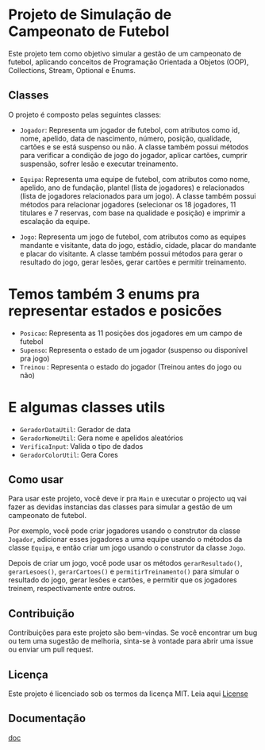 # Projeto de Simulação de Campeonato de Futebol

Este projeto tem como objetivo simular a gestão de um campeonato de futebol, aplicando conceitos de Programação Orientada a Objetos (OOP), Collections, Stream, Optional e Enums.

## Classes

O projeto é composto pelas seguintes classes:

- `Jogador`: Representa um jogador de futebol, com atributos como id, nome, apelido, data de nascimento, número, posição, qualidade, cartões e se está suspenso ou não. A classe também possui métodos para verificar a condição de jogo do jogador, aplicar cartões, cumprir suspensão, sofrer lesão e executar treinamento.

- `Equipa`: Representa uma equipe de futebol, com atributos como nome, apelido, ano de fundação, plantel (lista de jogadores) e relacionados (lista de jogadores relacionados para um jogo). A classe também possui métodos para relacionar jogadores (selecionar os 18 jogadores, 11 titulares e 7 reservas, com base na qualidade e posição) e imprimir a escalação da equipe.

- `Jogo`: Representa um jogo de futebol, com atributos como as equipes mandante e visitante, data do jogo, estádio, cidade, placar do mandante e placar do visitante. A classe também possui métodos para gerar o resultado do jogo, gerar lesões, gerar cartões e permitir treinamento.

# Temos também 3 enums pra representar estados e posicões
- `Posicao`: Representa as 11 posições dos jogadores em um campo de futebol
- `Supenso`: Representa o estado de um jogador (suspenso ou disponível pra jogo)
- `Treinou` : Representa o estado do jogador (Treinou antes do jogo ou não)

# E algumas classes utils
- `GeradorDataUtil`: Gerador de data
- `GeradorNomeUtil`: Gera nome e apelidos aleatórios
- `VerificaInput`: Valida o tipo de dados
- `GeradorColorUtil`: Gera Cores 

## Como usar

Para usar este projeto, você deve ir pra `Main` e uxecutar o projecto uq vai fazer as devidas instancias das classes para simular a gestão de um campeonato de futebol.

Por exemplo, você pode criar jogadores usando o construtor da classe `Jogador`, adicionar esses jogadores a uma equipe usando o métodos da classe `Equipa`, e então criar um jogo usando o construtor da classe `Jogo`.

Depois de criar um jogo, você pode usar os métodos `gerarResultado()`, `gerarLesoes()`, `gerarCartoes()` e `permitirTreinamento()` para simular o resultado do jogo, gerar lesões e cartões, e permitir que os jogadores treinem, respectivamente entre outros.

## Contribuição

Contribuições para este projeto são bem-vindas. Se você encontrar um bug ou tem uma sugestão de melhoria, sinta-se à vontade para abrir uma issue ou enviar um pull request.

## Licença

Este projeto é licenciado sob os termos da licença MIT. Leia  aqui <a href="https://github.com/edvanioFC/CampeonatoFutebol/blob/master/LICENSE" target="blanck">License</a>

## Documentação
<a href="https://github.com/edvanioFC/CampeonatoFutebol/tree/master/doc" target="white" >doc</a>
